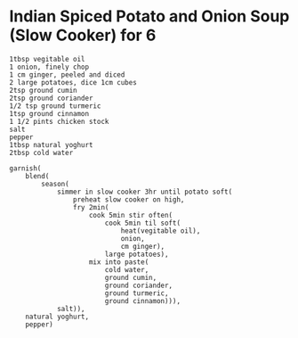Indian Spiced Potato and Onion Soup (Slow Cooker) for 6
=======================================================

    1tbsp vegitable oil
    1 onion, finely chop
    1 cm ginger, peeled and diced
    2 large potatoes, dice 1cm cubes
    2tsp ground cumin
    2tsp ground coriander
    1/2 tsp ground turmeric
    1tsp ground cinnamon
    1 1/2 pints chicken stock
    salt
    pepper
    1tbsp natural yoghurt
    2tbsp cold water

    garnish(
        blend(
            season(
                simmer in slow cooker 3hr until potato soft(
                    preheat slow cooker on high,
                    fry 2min(
                        cook 5min stir often(
                            cook 5min til soft(
                                heat(vegitable oil),
                                onion,
                                cm ginger),
                            large potatoes),
                        mix into paste(
                            cold water,
                            ground cumin,
                            ground coriander,
                            ground turmeric,
                            ground cinnamon))),
                salt)),
        natural yoghurt,
        pepper)
